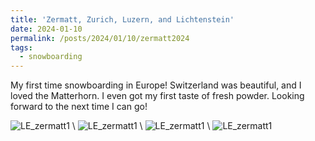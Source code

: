 ```yaml
---
title: 'Zermatt, Zurich, Luzern, and Lichtenstein'
date: 2024-01-10
permalink: /posts/2024/01/10/zermatt2024
tags:
  - snowboarding
---
```


My first time snowboarding in Europe! Switzerland was beautiful, and I loved the Matterhorn. I even got my first taste of fresh powder. Looking forward to the next time I can go!

![LE_zermatt1](https://lisaxeverest.github.io/images/2024-zermatt/zermatt1.JPG) \\
![LE_zermatt1](https://lisaxeverest.github.io/images/2024-zermatt/zermatt2.JPG) \\
![LE_zermatt1](https://lisaxeverest.github.io/images/2024-zermatt/zurich1.JPG) \\
![LE_zermatt1](https://lisaxeverest.github.io/images/2024-zermatt/luzern2.JPG)
